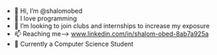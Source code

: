 - 👋 Hi, I’m @shalomobed
- 👀 I love programming
- 💞️ I’m looking to join clubs and internships to increase my exposure 
- 📫 Reaching me--> www.linkedin.com/in/shalom-obed-8ab7a925a
- 🏫 Currently a Computer Science Student
<!---
shalomobed/shalomobed is a ✨ special ✨ repository because its `README.md` (this file) appears on your GitHub profile.
You can click the Preview link to take a look at your changes.
--->
